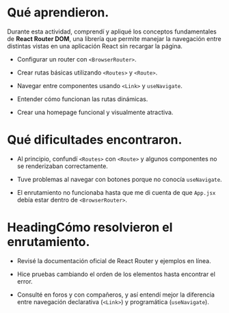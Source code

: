 # Qué aprendieron.

Durante esta actividad, comprendí y apliqué los conceptos fundamentales de **React Router DOM**, una librería que permite manejar la navegación entre distintas vistas en una aplicación React sin recargar la página. 

-   Configurar un router con `<BrowserRouter>`.
    
-   Crear rutas básicas utilizando `<Routes>` y `<Route>`.
    
-   Navegar entre componentes usando `<Link>` y `useNavigate`.
    
-   Entender cómo funcionan las rutas dinámicas.
    
-   Crear una homepage funcional y visualmente atractiva.

# Qué dificultades encontraron.

- Al principio, confundí `<Routes>` con `<Route>` y algunos componentes no se renderizaban correctamente.

- Tuve problemas al navegar con botones porque no conocía `useNavigate`.

- El enrutamiento no funcionaba hasta que me di cuenta de que `App.jsx` debía estar dentro de `<BrowserRouter>`.

# HeadingCómo resolvieron el enrutamiento.

- Revisé la documentación oficial de React Router y ejemplos en línea.

- Hice pruebas cambiando el orden de los elementos hasta encontrar el error.

- Consulté en foros y con compañeros, y así entendí mejor la diferencia entre navegación declarativa (`<Link>`) y programática (`useNavigate`).
